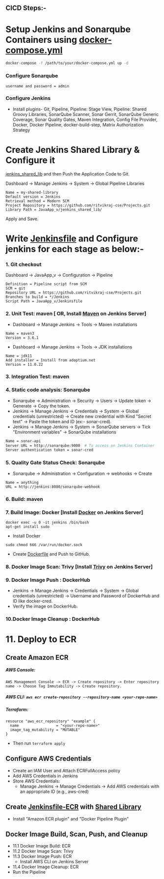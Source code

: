 CICD Steps:-
-
# Setup Jenkins and Sonarqube Containers using [docker-compose.yml](https://github.com/ritvikraj-cse/Projects/blob/Jenkins/JavaApp_v/Setup-Infra/docker-compose.yml)

```bash
docker-compose -f /path/to/your/docker-compose.yml up -d
```
### Configure Sonarqube
```
username and password = admin
```

### Configure Jenkins
- Install plugins- Git, Pipeline, Pipeline: Stage View, Pipeline: Shared Groovy Libraries, SonarQube Scanner, Sonar Gerrit, SonarQube Generic Coverage, Sonar Quality Gates, Maven Integration, Config File Provider, Docker, Docker Pipeline, docker-build-step, Matrix Authorization Strategy

# Create Jenkins Shared Library & Configure it
[jenkins_shared_lib](https://github.com/ritvikraj-cse/Projects/tree/Jenkins/JavaApp_v/jenkins_shared_lib) and then Push the Application Code to Git.

Dashboard -> Manage Jenkins -> System -> Global Pipeline Libraries
```
Name = my-shared-library
Default version = Jenkins
Retrieval method = Modern SCM
Project Repository = https://github.com/ritvikraj-cse/Projects.git
Library Path = JavaApp_v/jenkins_shared_lib/
```
Apply and Save. 

# Write [Jenkinsfile](https://github.com/ritvikraj-cse/Projects/blob/Jenkins/JavaApp_v/Jenkinsfile) and Configure jenkins for each stage as below:-

### 1. Git checkout
Dashboard -> JavaApp_v -> Configuration -> Pipeline
```
Definition = Pipeline script from SCM
SCM = git
Repository URL = https://github.com/ritvikraj-cse/Projects.git
Branches to build = */Jenkins
Script Path = JavaApp_v/Jenkinsfile 
```

### 2. Unit Test: maven [ OR, Install [Maven](https://github.com/ritvikraj-cse/Installation_scripts/blob/master/Maven.sh) on Jenkins Server]
- Dashboard -> Manage Jenkins -> Tools -> Maven installations
```
Name = maven3
Version = 3.6.1
```
- Dashboard -> Manage Jenkins -> Tools -> JDK installations
```
Name = jdk11
Add installer = Install from adoptium.net
Version = 11.0.22
```

### 3. Integration Test: maven 

### 4. Static code analysis: Sonarqube
- Sonarqube -> Administration -> Security -> Users -> Update token -> Generate -> Copy the token.
- Jenkins -> Manage Jenkins -> Credentials -> System -> Global credentials (unrestricted) -> Create new credential with Kind "Secret text" -> Paste the token and ID (ex:- sonar-cred).
- Jenkins -> Manage Jenkins -> System -> SonarQube servers -> Tick "Environment variables" -> SonarQube installations
```bash
Name = sonar-api
Server URL = http://sonarqube:9000  # To access on Jenkins Container
Server authentication token = sonar-cred
```
### 5. Quality Gate Status Check: Sonarqube
- Sonarqube -> Administration -> Configuration -> webhooks -> Create
```
Name = anything
URL = http://jenkins:8080/sonarqube-webhook
```
### 6. Build: maven

### 7. Build Image: Docker [Install [Docker](https://github.com/ritvikraj-cse/Installation_scripts/blob/master/docker.sh) on Jenkins Server]
```
docker exec -u 0 -it jenkins /bin/bash
apt-get install sudo
```
- Install Docker
```
sudo chmod 666 /var/run/docker.sock
```
- Create [Dockerfile](https://github.com/ritvikraj-cse/Projects/blob/Jenkins/JavaApp_v/Dockerfile) and Push to GitHub.

### 8. Docker Image Scan: Trivy [Install [Trivy](https://github.com/ritvikraj-cse/Installation_scripts/blob/master/trivy.sh) on Jenkins Server]

### 9. Docker Image Push : DockerHub
- Jenkins -> Manage Jenkins -> Credentials -> System -> Global credentials (unrestricted) -> Username and Password of DockerHub and ID like docker-cred.
- Verify the image on DockerHub.

### 10.Docker Image Cleanup : DockerHub
# 11. Deploy to ECR 
## Create Amazon ECR 
##### AWS Console:

```AWS Management Console -> ECR -> Create repository -> Enter repository name -> Choose Tag Immutability -> Create repository.```

##### AWS CLI: ```aws ecr create-repository --repository-name <your-repo-name> ```
##### Terraform:

```
resource "aws_ecr_repository" "example" {
  name                 = "<your-repo-name>"
  image_tag_mutability = "MUTABLE"
}
```

- Then run ```terraform apply```

## Configure AWS Credentials
- Create an IAM User and Attach ECRFullAccess policy
- Add AWS Credentials in Jenkins
- Store AWS Credentials:
    - Manage Jenkins → Manage Credentials → Add AWS credentials with an appropriate ID (e.g., aws-cred)


## Create [Jenkinsfile-ECR](https://github.com/ritvikraj-cse/Projects/blob/Jenkins/JavaApp_v/Jenkinsfile-ECR) with [Shared Library](https://github.com/ritvikraj-cse/Projects/tree/Jenkins/JavaApp_v/jenkins_shared_lib)
- Install "Amazon ECR plugin" and "Docker Pipeline Plugin"

## Docker Image Build, Scan, Push, and Cleanup
- 11.1 Docker Image Build: ECR
- 11.2 Docker Image Scan: Trivy
- 11.3 Docker Image Push: ECR
    - Install AWS CLI on Jenkins Server
- 11.4 Docker Image Cleanup: ECR
- Run the Pipeline